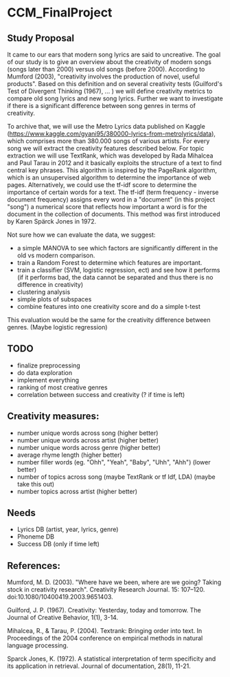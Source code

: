 # CCM_FinalProject

## Study Proposal
It came to our ears that modern song lyrics are said to uncreative. The goal of our study is to give an overview about the creativity of modern songs (songs later than 2000) versus old songs (before 2000). According to Mumford (2003), "creativity involves the production of novel, useful products". Based on this definition and on several creativity tests (Guilford's Test of Divergent Thinking (1967), ... ) we will define creativity metrics to compare old song lyrics and new song lyrics. Further we want to investigate if there is a significant difference between song genres in terms of creativity.

To archive that, we will use the Metro Lyrics data published on Kaggle (https://www.kaggle.com/gyani95/380000-lyrics-from-metrolyrics/data), which comprises more than 380.000 songs of various artists. For every song we will extract the creativity features described below. For topic extraction we will use TextRank, which was developed by Rada Mihalcea and Paul Tarau in 2012 and it basically exploits the structure of a text to find central key phrases. This algorithm is inspired by the PageRank algorithm, which is an unsupervised algorithm to determine the importance of web pages. Alternatively, we could use the tf-idf score to determine the importance of certain words for a text. The tf-idf (term frequency - inverse document frequency) assigns every word in a "document" (in this project "song") a numerical score that reflects how important a word is for the document in the collection of documents. This method was first introduced by Karen Spärck Jones in 1972.

Not sure how we can evaluate the data, we suggest:
* a simple MANOVA to see which factors are significantly different in the old vs modern comparison.
* train a Random Forest to determine which features are important.
* train a classifier (SVM, logistic regression, ect) and see how it performs (if it performs bad, the data cannot be separated and thus there is no difference in creativity)
* clustering analysis
* simple plots of subspaces
* combine features into one creativity score and do a simple t-test


This evaluation would be the same for the creativity difference between genres. (Maybe logistic regression)

## TODO
* finalize preprocessing
* do data exploration
* implement everything
* ranking of most creative genres
* correlation between success and creativity (? if time is left)

## Creativity measures:
* number unique words across song (higher better)
* number unique words across artist (higher better)
* number unique words across genre (higher better)
* average rhyme length (higher better)
* number filler words (eg. "Ohh", "Yeah", "Baby", "Uhh", "Ahh") (lower better)
* number of topics across song (maybe TextRank or tf Idf, LDA) (maybe take this out)
* number topics across artist (higher better)

## Needs
* Lyrics DB (artist, year, lyrics, genre)
* Phoneme DB
* Success DB (only if time left)

## References:
Mumford, M. D. (2003). "Where have we been, where are we going? Taking stock in creativity research". Creativity Research Journal. 15: 107–120. doi:10.1080/10400419.2003.9651403.

Guilford, J. P. (1967). Creativity: Yesterday, today and tomorrow. The Journal of Creative Behavior, 1(1), 3-14.

Mihalcea, R., & Tarau, P. (2004). Textrank: Bringing order into text. In Proceedings of the 2004 conference on empirical methods in natural language processing.

Sparck Jones, K. (1972). A statistical interpretation of term specificity and its application in retrieval. Journal of documentation, 28(1), 11-21.


